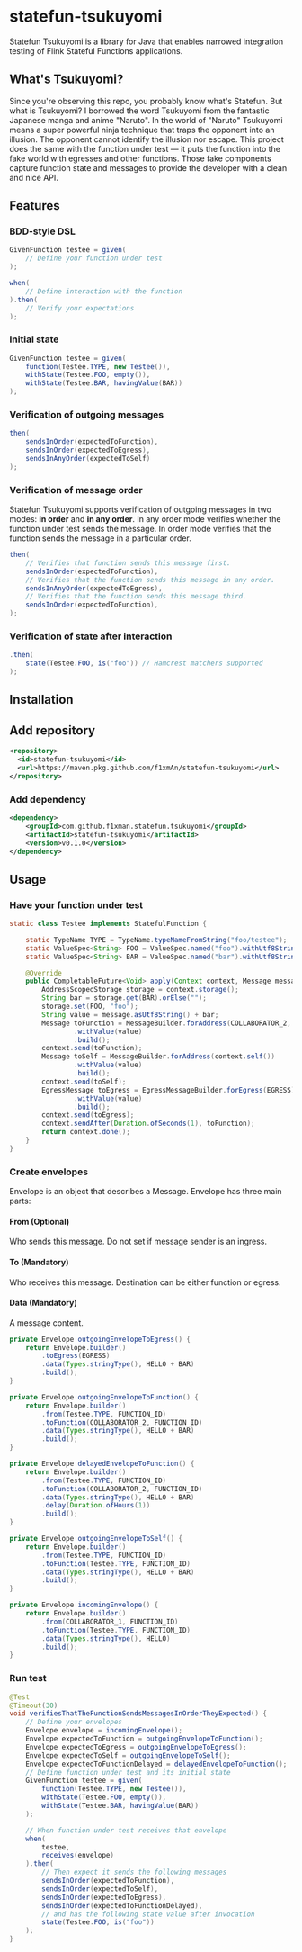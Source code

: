 # statefun-tsukuyomi

Statefun Tsukuyomi is a library for Java that enables narrowed integration testing of Flink Stateful Functions applications.

## What's Tsukuyomi?

Since you're observing this repo, you probably know what's Statefun. But what is Tsukuyomi? I borrowed the word
Tsukuyomi from the fantastic Japanese manga and anime "Naruto". In the world of "Naruto" Tsukuyomi means a super
powerful ninja technique that traps the opponent into an illusion. The opponent cannot identify the illusion nor escape.
This project does the same with the function under test — it puts the function into the fake world with egresses and
other functions. Those fake components capture function state and messages to provide the developer with a clean and
nice API.

## Features
### BDD-style DSL
```java
GivenFunction testee = given(
    // Define your function under test        
);

when(
    // Define interaction with the function
).then(
    // Verify your expectations
);
```
### Initial state
```java
GivenFunction testee = given(
    function(Testee.TYPE, new Testee()),
    withState(Testee.FOO, empty()),
    withState(Testee.BAR, havingValue(BAR))
);
```
### Verification of outgoing messages
```java
then(
    sendsInOrder(expectedToFunction),
    sendsInOrder(expectedToEgress),
    sendsInAnyOrder(expectedToSelf)
);
```
### Verification of message order
Statefun Tsukuyomi supports verification of outgoing messages in two modes: **in order** and **in any order**. 
In any order mode verifies whether the function under test sends the message. In order mode verifies 
that the function sends the message in a particular order.
```java
then(
    // Verifies that function sends this message first.
    sendsInOrder(expectedToFunction),
    // Verifies that the function sends this message in any order.
    sendsInAnyOrder(expectedToEgress),
    // Verifies that the function sends this message third.
    sendsInOrder(expectedToFunction),
);
```
### Verification of state after interaction
```java
.then(
    state(Testee.FOO, is("foo")) // Hamcrest matchers supported
);
```
## Installation
## Add repository
```xml
<repository>
  <id>statefun-tsukuyomi</id>
  <url>https://maven.pkg.github.com/f1xmAn/statefun-tsukuyomi</url>
</repository>
```
### Add dependency
```xml
<dependency>
    <groupId>com.github.f1xman.statefun.tsukuyomi</groupId>
    <artifactId>statefun-tsukuyomi</artifactId>
    <version>v0.1.0</version>
</dependency>
```
## Usage

### Have your function under test

```java
static class Testee implements StatefulFunction {

    static TypeName TYPE = TypeName.typeNameFromString("foo/testee");
    static ValueSpec<String> FOO = ValueSpec.named("foo").withUtf8StringType();
    static ValueSpec<String> BAR = ValueSpec.named("bar").withUtf8StringType();

    @Override
    public CompletableFuture<Void> apply(Context context, Message message) {
        AddressScopedStorage storage = context.storage();
        String bar = storage.get(BAR).orElse("");
        storage.set(FOO, "foo");
        String value = message.asUtf8String() + bar;
        Message toFunction = MessageBuilder.forAddress(COLLABORATOR_2, context.self().id())
                .withValue(value)
                .build();
        context.send(toFunction);
        Message toSelf = MessageBuilder.forAddress(context.self())
                .withValue(value)
                .build();
        context.send(toSelf);
        EgressMessage toEgress = EgressMessageBuilder.forEgress(EGRESS)
                .withValue(value)
                .build();
        context.send(toEgress);
        context.sendAfter(Duration.ofSeconds(1), toFunction);
        return context.done();
    }
}
```

### Create envelopes
Envelope is an object that describes a Message. Envelope has three main parts:
#### From (Optional)
Who sends this message. Do not set if message sender is an ingress.
#### To (Mandatory)
Who receives this message. Destination can be either function or egress.
#### Data (Mandatory)
A message content.
```java
private Envelope outgoingEnvelopeToEgress() {
    return Envelope.builder()
        .toEgress(EGRESS)
        .data(Types.stringType(), HELLO + BAR)
        .build();
}

private Envelope outgoingEnvelopeToFunction() {
    return Envelope.builder()
        .from(Testee.TYPE, FUNCTION_ID)
        .toFunction(COLLABORATOR_2, FUNCTION_ID)
        .data(Types.stringType(), HELLO + BAR)
        .build();
}

private Envelope delayedEnvelopeToFunction() {
    return Envelope.builder()
        .from(Testee.TYPE, FUNCTION_ID)
        .toFunction(COLLABORATOR_2, FUNCTION_ID)
        .data(Types.stringType(), HELLO + BAR)
        .delay(Duration.ofHours(1))
        .build();
}

private Envelope outgoingEnvelopeToSelf() {
    return Envelope.builder()
        .from(Testee.TYPE, FUNCTION_ID)
        .toFunction(Testee.TYPE, FUNCTION_ID)
        .data(Types.stringType(), HELLO + BAR)
        .build();
}

private Envelope incomingEnvelope() {
    return Envelope.builder()
        .from(COLLABORATOR_1, FUNCTION_ID)
        .toFunction(Testee.TYPE, FUNCTION_ID)
        .data(Types.stringType(), HELLO)
        .build();
}
```

### Run test

```java
@Test
@Timeout(30)
void verifiesThatTheFunctionSendsMessagesInOrderTheyExpected() {
    // Define your envelopes
    Envelope envelope = incomingEnvelope();
    Envelope expectedToFunction = outgoingEnvelopeToFunction();
    Envelope expectedToEgress = outgoingEnvelopeToEgress();
    Envelope expectedToSelf = outgoingEnvelopeToSelf();
    Envelope expectedToFunctionDelayed = delayedEnvelopeToFunction();
    // Define function under test and its initial state
    GivenFunction testee = given(
        function(Testee.TYPE, new Testee()),
        withState(Testee.FOO, empty()),
        withState(Testee.BAR, havingValue(BAR))
    );

    // When function under test receives that envelope
    when(
        testee,
        receives(envelope)
    ).then(
        // Then expect it sends the following messages
        sendsInOrder(expectedToFunction),
        sendsInOrder(expectedToSelf),
        sendsInOrder(expectedToEgress),
        sendsInOrder(expectedToFunctionDelayed),
        // and has the following state value after invocation
        state(Testee.FOO, is("foo"))
    );
}
```
